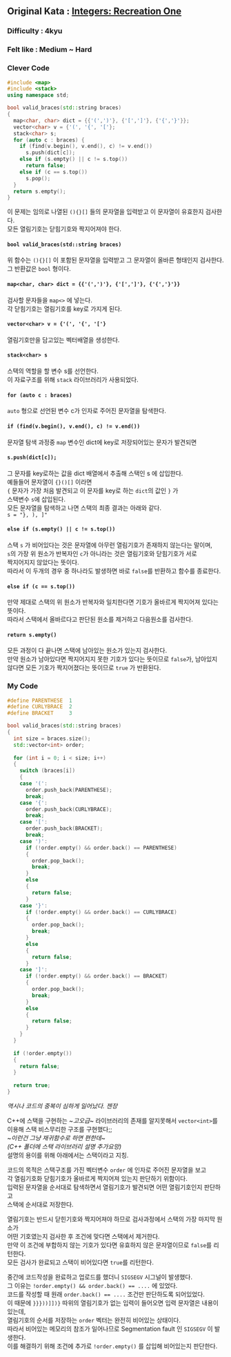 ## Original Kata : [Integers: Recreation One](https://www.codewars.com/kata/valid-braces/solutions/cpp)  

### Difficulty : 4kyu  
### Felt like : Medium ~ Hard  

### Clever Code  
``` C++
#include <map>
#include <stack>
using namespace std;

bool valid_braces(std::string braces) 
{
  map<char, char> dict = {{'(',')'}, {'[',']'}, {'{','}'}};
  vector<char> v = {'(', '{', '['};
  stack<char> s;
  for (auto c : braces) {
    if (find(v.begin(), v.end(), c) != v.end())
      s.push(dict[c]);
    else if (s.empty() || c != s.top())
      return false;
    else if (c == s.top())
      s.pop();
  }
  return s.empty();
}
```  

이 문제는 임의로 나열된 `(){}[]` 들의 문자열을 입력받고 이 문자열이 유효한지 검사한다.  
모든 열림기호는 닫힘기호와 짝지어져야 한다.  

#### `bool valid_braces(std::string braces)`  
위 함수는 `(){}[]` 이 포함된 문자열을 입력받고 그 문자열이 올바른 형태인지 검사한다.  
그 반환값은 `bool` 형이다.  

#### `map<char, char> dict = {{'(',')'}, {'[',']'}, {'{','}'}}`  
검사할 문자들을 `map<>` 에 넣는다.  
각 닫힘기호는 열림기호를 key로 가지게 된다.  

#### `vector<char> v = {'(', '{', '['}`
열림기호만을 담고있는 벡터배열을 생성한다.  

#### `stack<char> s`
스택의 역할을 할 변수 s를 선언한다.  
이 자료구조를 위해 `stack` 라이브러리가 사용되었다.  

#### `for (auto c : braces)`  
`auto` 형으로 선언된 변수 c가 인자로 주어진 문자열을 탐색한다.  

#### `if (find(v.begin(), v.end(), c) != v.end())`  
문자열 탐색 과정중 `map` 변수인 dict에 key로 저장되어있는 문자가 발견되면  

#### `s.push(dict[c]);`
그 문자를 key로하는 값을 dict 배열에서 추출해 스택인 s 에 삽입한다.  
예들들어 문자열이 `{}()[]` 이라면  
`{` 문자가 가장 처음 발견되고 이 문자를 key로 하는 `dict`의 값인 `}` 가  
스택변수 `s`에 삽입된다.  
모든 문자열을 탐색하고 나면 스택의 최종 결과는 아래와 같다.  
`s = "}, ), ]"`

#### `else if (s.empty() || c != s.top())`  
스택 `s` 가 비어있다는 것은 문자열에 아무런 열림기호가 존재하지 않는다는 말이며,  
`s`의 가장 위 원소가 반복자인 `c`가 아니라는 것은 열림기호와 닫힘기호가 서로  
짝지어지지 않았다는 뜻이다.  
따라서 이 두개의 경우 중 하나라도 발생하면 바로 `false`를 반환하고 함수를 종료한다.  

#### `else if (c == s.top())`  
만약 제대로 스택의 위 원소가 반복자와 일치한다면 기호가 올바르게 짝지어져 있다는 뜻이다.  
따라서 스택에서 올바르다고 판단된 원소를 제거하고 다음원소를 검사한다.  

#### `return s.empty()`   
모든 과정이 다 끝나면 스택에 남아있는 원소가 있는지 검사한다.  
만약 원소가 남아있다면 짝지어지지 못한 기호가 있다는 뜻이므로 `false`가, 
남아있지 않다면 모든 기호가 짝지어졌다는 뜻이므로 `true` 가 반환된다.  

### My Code  
``` C++
#define PARENTHESE  1
#define CURLYBRACE  2
#define BRACKET     3

bool valid_braces(std::string braces) 
{
  int size = braces.size();
  std::vector<int> order;
  
  for (int i = 0; i < size; i++)
  {
    switch (braces[i])
    {
    case '(':
      order.push_back(PARENTHESE);
      break;
    case '{':
      order.push_back(CURLYBRACE);
      break;
    case '[':
      order.push_back(BRACKET);
      break;
    case ')':
      if (!order.empty() && order.back() == PARENTHESE)
      {
        order.pop_back();
        break;
      }
      else
      {
        return false;
      }
    case '}':
      if (!order.empty() && order.back() == CURLYBRACE)
      {
        order.pop_back();
        break;
      }
      else
      {
        return false;
      }
    case ']':
      if (!order.empty() && order.back() == BRACKET)
      {
        order.pop_back();
        break;
      }
      else
      {
        return false;
      }
    }
  }
  
  if (!order.empty())
  {
    return false;
  }
  
  return true;
}
```  

*역시나 코드의 중복이 심하게 일어났다. 젠장*

C++에 스택을 구현하는 ~*고오급*~ 라이브러리의 존재를 알지못해서 `vector<int>`를 이용해 스택 비스무리한 구조를 구현했다;;  
~*이런건 그냥 재귀함수로 하면 편한데*~  
*(C++ 폴더에 스택 라이브러리 설명 추가요망)*  
설명의 용이를 위해 아래에서는 스택이라고 지칭.  

코드의 목적은 스택구조를 가진 벡터변수 `order` 에 인자로 주어진 문자열을 보고  
각 열림기호화 닫힘기호가 올바르게 짝지어져 있는지 판단하기 위함이다.  
입력된 문자열을 순서대로 탐색하면서 열림기호가 발견되면 어떤 열림기호인지 판단하고  
스택에 순서대로 저장한다.  

열림기호는 반드시 닫힌기호와 짝지어져야 하므로 검사과정에서 스택의 가장 마지막 원소가  
어떤 기호였는지 검사한 후 조건에 맞다면 스택에서 제거한다.  
만약 이 조건에 부합하지 않는 기호가 있다면 유효하지 않은 문자열이므로 `false`를 리턴한다.  
모든 검사가 완료되고 스택이 비어있다면 `true`를 리턴한다.  

중간에 코드작성을 완료하고 업로드를 했더니 `SIGSEGV` 시그널이 발생했다.  
그 이유는 `!order.empty() && order.back() == ....` 에 있었다.  
코드를 작성할 때 원래 `order.back() == ....` 조건만 판단하도록 되어있었다.  
이 때문에 `}}}))]])}` 따위의 열림기호가 없는 입력이 들어오면 입력 문자열은 내용이 있는데,  
열림기호의 순서를 저장하는 `order` 벡터는 완전히 비어있는 상태이다.  
따라서 비어있는 메모리의 참조가 일어나므로 Segmentation fault 인 `SIGSEGV` 이 발생한다.  
이를 해결하기 위해 조건에 추가로 `!order.empty()` 를 삽입해 비어있는지 판단한다.  